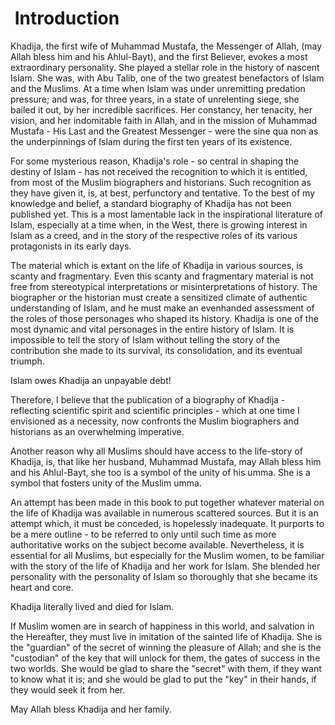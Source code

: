  Introduction
=============

Khadija, the first wife of Muhammad Mustafa, the Messenger of Allah,
(may Allah bless him and his Ahlul-Bayt), and the first Believer, evokes
a most extraordinary personality. She played a stellar role in the
history of nascent Islam. She was, with Abu Talib, one of the two
greatest benefactors of Islam and the Muslims. At a time when Islam was
under unremitting predation pressure; and was, for three years, in a
state of unrelenting siege, she bailed it out, by her incredible
sacrifices. Her constancy, her tenacity, her vision, and her indomitable
faith in Allah, and in the mission of Muhammad Mustafa - His Last and
the Greatest Messenger - were the sine qua non as the underpinnings of
Islam during the first ten years of its existence.

For some mysterious reason, Khadija's role - so central in shaping the
destiny of Islam - has not received the recognition to which it is
entitled, from most of the Muslim biographers and historians. Such
recognition as they have given it, is, at best, perfunctory and
tentative. To the best of my knowledge and belief, a standard biography
of Khadija has not been published yet. This is a most lamentable lack in
the inspirational literature of Islam, especially at a time when, in the
West, there is growing interest in Islam as a creed, and in the story of
the respective roles of its various protagonists in its early days.

The material which is extant on the life of Khadija in various sources,
is scanty and fragmentary. Even this scanty and fragmentary material is
not free from stereotypical interpretations or misinterpretations of
history. The biographer or the historian must create a sensitized
climate of authentic understanding of Islam, and he must make an
evenhanded assessment of the roles of those personages who shaped its
history. Khadija is one of the most dynamic and vital personages in the
entire history of Islam. It is impossible to tell the story of Islam
without telling the story of the contribution she made to its survival,
its consolidation, and its eventual triumph.

Islam owes Khadija an unpayable debt!

Therefore, I believe that the publication of a biography of Khadija -
reflecting scientific spirit and scientific principles - which at one
time I envisioned as a necessity, now confronts the Muslim biographers
and historians as an overwhelming imperative.

Another reason why all Muslims should have access to the life-story of
Khadija, is, that like her husband, Muhammad Mustafa, may Allah bless
him and his Ahlul-Bayt, she too is a symbol of the unity of his umma.
She is a symbol that fosters unity of the Muslim umma.

An attempt has been made in this book to put together whatever material
on the life of Khadija was available in numerous scattered sources. But
it is an attempt which, it must be conceded, is hopelessly inadequate.
It purports to be a mere outline - to be referred to only until such
time as more authoritative works on the subject become available.
Nevertheless, it is essential for all Muslims, but especially for the
Muslim women, to be familiar with the story of the life of Khadija and
her work for Islam. She blended her personality with the personality of
Islam so thoroughly that she became its heart and core.

Khadija literally lived and died for Islam.

If Muslim women are in search of happiness in this world, and salvation
in the Hereafter, they must live in imitation of the sainted life of
Khadija. She is the "guardian" of the secret of winning the pleasure of
Allah; and she is the "custodian" of the key that will unlock for them,
the gates of success in the two worlds. She would be glad to share the
"secret" with them, if they want to know what it is; and she would be
glad to put the "key" in their hands, if they would seek it from her.

May Allah bless Khadija and her family.


